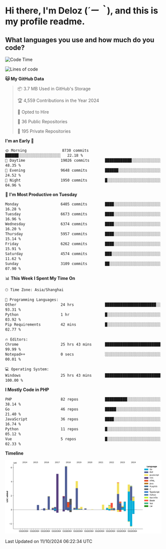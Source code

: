 # **Hi there, I'm Deloz (*´ー｀*), and this is my profile readme.**

## **What languages you use and how much do you code?**

<!--START_SECTION:waka-->
![Code Time](http://img.shields.io/badge/Code%20Time-4%2C790%20hrs%2037%20mins-blue)

![Lines of code](https://img.shields.io/badge/From%20Hello%20World%20I%27ve%20Written-42.6%20million%20lines%20of%20code-blue)

**🐱 My GitHub Data** 

> 📦 3.7 MB Used in GitHub's Storage 
 > 
> 🏆 4,559 Contributions in the Year 2024
 > 
> 💼 Opted to Hire
 > 
> 📜 36 Public Repositories 
 > 
> 🔑 195 Private Repositories 
 > 
**I'm an Early 🐤** 

```text
🌞 Morning                8730 commits        ██████░░░░░░░░░░░░░░░░░░░   22.18 % 
🌆 Daytime                19026 commits       ████████████░░░░░░░░░░░░░   48.35 % 
🌃 Evening                9648 commits        ██████░░░░░░░░░░░░░░░░░░░   24.52 % 
🌙 Night                  1950 commits        █░░░░░░░░░░░░░░░░░░░░░░░░   04.96 % 
```
📅 **I'm Most Productive on Tuesday** 

```text
Monday                   6405 commits        ████░░░░░░░░░░░░░░░░░░░░░   16.28 % 
Tuesday                  6673 commits        ████░░░░░░░░░░░░░░░░░░░░░   16.96 % 
Wednesday                6374 commits        ████░░░░░░░░░░░░░░░░░░░░░   16.20 % 
Thursday                 5957 commits        ████░░░░░░░░░░░░░░░░░░░░░   15.14 % 
Friday                   6262 commits        ████░░░░░░░░░░░░░░░░░░░░░   15.91 % 
Saturday                 4574 commits        ███░░░░░░░░░░░░░░░░░░░░░░   11.62 % 
Sunday                   3109 commits        ██░░░░░░░░░░░░░░░░░░░░░░░   07.90 % 
```


📊 **This Week I Spent My Time On** 

```text
🕑︎ Time Zone: Asia/Shanghai

💬 Programming Languages: 
Other                    24 hrs              ███████████████████████░░   93.31 % 
Python                   1 hr                █░░░░░░░░░░░░░░░░░░░░░░░░   03.92 % 
Pip Requirements         42 mins             █░░░░░░░░░░░░░░░░░░░░░░░░   02.77 % 

🔥 Editors: 
Chrome                   25 hrs 43 mins      █████████████████████████   99.99 % 
Notepad++                0 secs              ░░░░░░░░░░░░░░░░░░░░░░░░░   00.01 % 

💻 Operating System: 
Windows                  25 hrs 43 mins      █████████████████████████   100.00 % 
```

**I Mostly Code in PHP** 

```text
PHP                      82 repos            ██████████░░░░░░░░░░░░░░░   38.14 % 
Go                       46 repos            █████░░░░░░░░░░░░░░░░░░░░   21.40 % 
JavaScript               36 repos            ████░░░░░░░░░░░░░░░░░░░░░   16.74 % 
Python                   11 repos            █░░░░░░░░░░░░░░░░░░░░░░░░   05.12 % 
Vue                      5 repos             █░░░░░░░░░░░░░░░░░░░░░░░░   02.33 % 
```



**Timeline**

![Lines of Code chart](https://raw.githubusercontent.com/deloz/deloz/main/assets/bar_graph.png)


 Last Updated on 11/10/2024 06:22:34 UTC
<!--END_SECTION:waka-->

